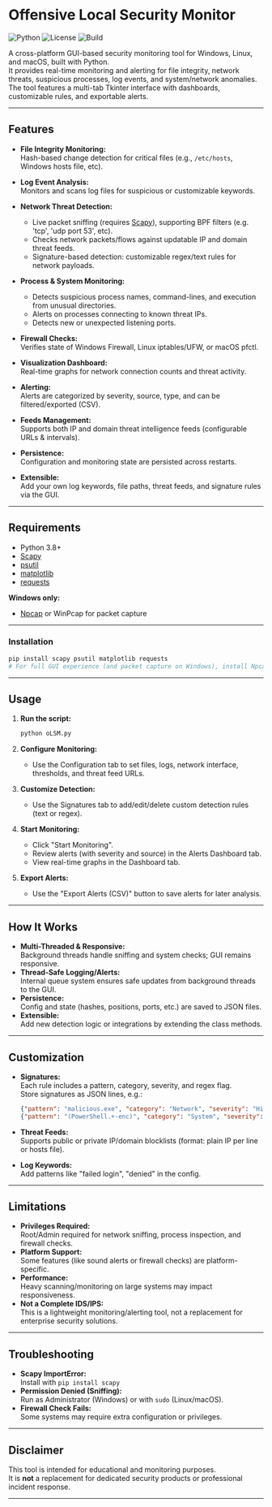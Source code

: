 # Offensive Local Security Monitor

![Python](https://img.shields.io/badge/Python-3.8%2B-blue)
![License](https://img.shields.io/github/license/TheOSuite/oLSM)
![Build](https://img.shields.io/badge/Build-Passing-brightgreen)

A cross-platform GUI-based security monitoring tool for Windows, Linux, and macOS, built with Python.  
It provides real-time monitoring and alerting for file integrity, network threats, suspicious processes, log events, and system/network anomalies.  
The tool features a multi-tab Tkinter interface with dashboards, customizable rules, and exportable alerts.

---

## Features

- **File Integrity Monitoring:**  
  Hash-based change detection for critical files (e.g., `/etc/hosts`, Windows hosts file, etc).

- **Log Event Analysis:**  
  Monitors and scans log files for suspicious or customizable keywords.

- **Network Threat Detection:**  
  - Live packet sniffing (requires [Scapy](https://scapy.net/)), supporting BPF filters (e.g. 'tcp', 'udp port 53', etc).
  - Checks network packets/flows against updatable IP and domain threat feeds.
  - Signature-based detection: customizable regex/text rules for network payloads.

- **Process & System Monitoring:**  
  - Detects suspicious process names, command-lines, and execution from unusual directories.
  - Alerts on processes connecting to known threat IPs.
  - Detects new or unexpected listening ports.

- **Firewall Checks:**  
  Verifies state of Windows Firewall, Linux iptables/UFW, or macOS pfctl.

- **Visualization Dashboard:**  
  Real-time graphs for network connection counts and threat activity.

- **Alerting:**  
  Alerts are categorized by severity, source, type, and can be filtered/exported (CSV).

- **Feeds Management:**  
  Supports both IP and domain threat intelligence feeds (configurable URLs & intervals).

- **Persistence:**  
  Configuration and monitoring state are persisted across restarts.

- **Extensible:**  
  Add your own log keywords, file paths, threat feeds, and signature rules via the GUI.

---

## Requirements

- Python 3.8+
- [Scapy](https://pypi.org/project/scapy/)
- [psutil](https://pypi.org/project/psutil/)
- [matplotlib](https://pypi.org/project/matplotlib/)
- [requests](https://pypi.org/project/requests/)

**Windows only:**  
- [Npcap](https://nmap.org/npcap/) or WinPcap for packet capture

---

### Installation

```bash
pip install scapy psutil matplotlib requests
# For full GUI experience (and packet capture on Windows), install Npcap from https://nmap.org/npcap/
```

---

## Usage

1. **Run the script:**
   ```bash
   python oLSM.py
   ```

2. **Configure Monitoring:**  
   - Use the Configuration tab to set files, logs, network interface, thresholds, and threat feed URLs.

3. **Customize Detection:**  
   - Use the Signatures tab to add/edit/delete custom detection rules (text or regex).

4. **Start Monitoring:**  
   - Click "Start Monitoring".  
   - Review alerts (with severity and source) in the Alerts Dashboard tab.
   - View real-time graphs in the Dashboard tab.

5. **Export Alerts:**  
   - Use the "Export Alerts (CSV)" button to save alerts for later analysis.

---

## How It Works

- **Multi-Threaded & Responsive:**  
  Background threads handle sniffing and system checks; GUI remains responsive.
- **Thread-Safe Logging/Alerts:**  
  Internal queue system ensures safe updates from background threads to the GUI.
- **Persistence:**  
  Config and state (hashes, positions, ports, etc.) are saved to JSON files.
- **Extensible:**  
  Add new detection logic or integrations by extending the class methods.

---

## Customization

- **Signatures:**  
  Each rule includes a pattern, category, severity, and regex flag.  
  Store signatures as JSON lines, e.g.:
  ```json
  {"pattern": "malicious.exe", "category": "Network", "severity": "High", "is_regex": false}
  {"pattern": "(PowerShell.+-enc)", "category": "System", "severity": "Critical", "is_regex": true}
  ```

- **Threat Feeds:**  
  Supports public or private IP/domain blocklists (format: plain IP per line or hosts file).

- **Log Keywords:**  
  Add patterns like "failed login", "denied" in the config.

---

## Limitations

- **Privileges Required:**  
  Root/Admin required for network sniffing, process inspection, and firewall checks.
- **Platform Support:**  
  Some features (like sound alerts or firewall checks) are platform-specific.
- **Performance:**  
  Heavy scanning/monitoring on large systems may impact responsiveness.
- **Not a Complete IDS/IPS:**  
  This is a lightweight monitoring/alerting tool, not a replacement for enterprise security solutions.

---

## Troubleshooting

- **Scapy ImportError:**  
  Install with `pip install scapy`
- **Permission Denied (Sniffing):**  
  Run as Administrator (Windows) or with `sudo` (Linux/macOS).
- **Firewall Check Fails:**  
  Some systems may require extra configuration or privileges.

---

## Disclaimer

This tool is intended for educational and monitoring purposes.  
It is **not** a replacement for dedicated security products or professional incident response.

---
